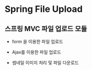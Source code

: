 # Spring File Upload

## 스프링 MVC 파일 업로드 모듈

* form 을 이용한 파일 업로드

* Ajax를 이용한 파일 업로드

* 썸네일 이미지 처리 및 파일 다운로드 

